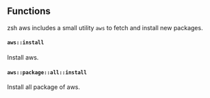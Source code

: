 ## Functions

zsh aws includes a small utility `aws` to fetch and install new packages.

#### `aws::install`

Install aws.

#### `aws::package::all::install`

Install all package of aws.
